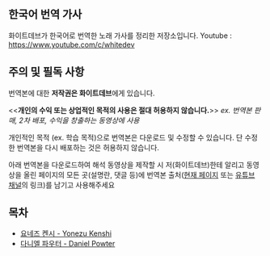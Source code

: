 ﻿## 한국어 번역 가사
화이트데브가 한국어로 번역한 노래 가사를 정리한 저장소입니다.
Youtube : https://www.youtube.com/c/whitedev

## 주의 및 필독 사항
번역본에 대한 **저작권은 화이트데브**에게 있습니다.

<<**개인의 수익 또는 상업적인 목적의 사용은 절대 허용하지 않습니다.**>>
*ex. 번역본 판매, 2차 배포, 수익을 창출하는 동영상에 사용*

개인적인 목적 (ex. 학습 목적)으로 번역본은 다운로드 및 수정할 수 있습니다.
단 수정한 번역본을 다시 배포하는 것은 허용하지 않습니다.

아래 번역본을 다운로드하여 해석 동영상을 제작할 시 저(화이트데브)한테 알리고 동영상을 올린 페이지의 모든 곳(설명란, 댓글 등)에 번역본 출처([현재 페이지](https://github.com/whitedev7773/Translate) 또는 [유튜브 채널](https://www.youtube.com/c/whitedev)의 링크)를 남기고 사용해주세요

## 목차
 - [요네즈 켄시 - Yonezu Kenshi]()
 - [다니엘 파우터 - Daniel Powter]()
